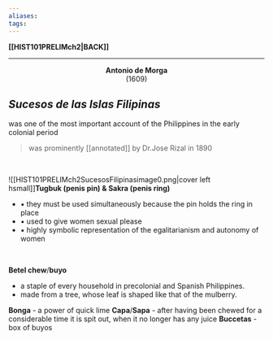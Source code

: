 ```yaml
---
aliases:
tags:
---
```

**[[HIST101PRELIMch2|BACK]]**

---
**<center>Antonio de Morga</center>**<center>(1609)</center>
## *Sucesos de las Islas Filipinas*
was one of the most important account of the Philippines in  the early colonial period
> was prominently [[annotated]] by Dr.Jose Rizal in 1890

<br>

![[HIST101PRELIMch2SucesosFilipinasimage0.png|cover left hsmall]]**Tugbuk (penis pin) & Sakra (penis ring)**
- ▪ they must be used simultaneously because the pin holds the ring in place
- ▪ used to give women sexual please
- ▪ highly symbolic representation of the egalitarianism and autonomy of women

<br>

**Betel chew**/**buyo**
- a staple of every household in precolonial and Spanish Philippines.
- made from a tree, whose leaf is shaped like that of the mulberry.

**Bonga** - a power of quick lime
**Capa**/**Sapa** - after having been chewed for a considerable time it is spit out, when it no longer has any juice
**Buccetas** - box of buyos